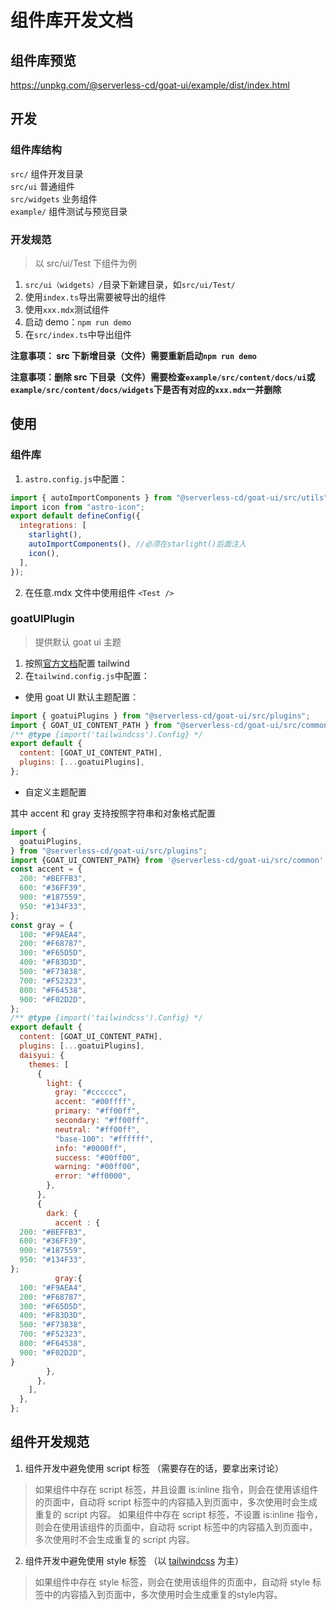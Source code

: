 # 组件库开发文档

## 组件库预览

https://unpkg.com/@serverless-cd/goat-ui/example/dist/index.html

## 开发

### 组件库结构

`src/` 组件开发目录 <br />
`src/ui` 普通组件 <br />
`src/widgets` 业务组件 <br />
`example/` 组件测试与预览目录

### 开发规范

> 以 src/ui/Test 下组件为例

1. `src/ui（widgets）/`目录下新建目录，如`src/ui/Test/`
2. 使用`index.ts`导出需要被导出的组件
3. 使用`xxx.mdx`测试组件
4. 启动 demo：`npm run demo`
5. 在`src/index.ts`中导出组件

**注意事项： src 下新增目录（文件）需要重新启动`npm run demo`**

**注意事项：删除 src 下目录（文件）需要检查`example/src/content/docs/ui`或`example/src/content/docs/widgets`下是否有对应的`xxx.mdx`一并删除**

## 使用

### 组件库

1. `astro.config.js`中配置：

```js
import { autoImportComponents } from "@serverless-cd/goat-ui/src/utils";
import icon from "astro-icon";
export default defineConfig({
  integrations: [
    starlight(),
    autoImportComponents(), //必须在starlight()后面注入
    icon(),
  ],
});
```

2. 在任意.mdx 文件中使用组件
   `<Test />`

### goatUIPlugin

> 提供默认 goat ui 主题

1. 按照[官方文档](https://starlight.astro.build/guides/css-and-tailwind/#tailwind-css)配置 tailwind
2. 在`tailwind.config.js`中配置：

- 使用 goat UI 默认主题配置：

```js
import { goatuiPlugins } from "@serverless-cd/goat-ui/src/plugins";
import { GOAT_UI_CONTENT_PATH } from "@serverless-cd/goat-ui/src/common";
/** @type {import('tailwindcss').Config} */
export default {
  content: [GOAT_UI_CONTENT_PATH],
  plugins: [...goatuiPlugins],
};
```

- 自定义主题配置

其中 accent 和 gray 支持按照字符串和对象格式配置

```js
import {
  goatuiPlugins,
} from "@serverless-cd/goat-ui/src/plugins";
import {GOAT_UI_CONTENT_PATH} from '@serverless-cd/goat-ui/src/common'
const accent = {
  200: "#BEFFB3",
  600: "#36FF39",
  900: "#187559",
  950: "#134F33",
};
const gray = {
  100: "#F9AEA4",
  200: "#F68787",
  300: "#F65D5D",
  400: "#F83D3D",
  500: "#F73838",
  700: "#F52323",
  800: "#F64538",
  900: "#F02D2D",
};
/** @type {import('tailwindcss').Config} */
export default {
  content: [GOAT_UI_CONTENT_PATH],
  plugins: [...goatuiPlugins],
  daisyui: {
    themes: [
      {
        light: {
          gray: "#cccccc",
          accent: "#00ffff",
          primary: "#ff00ff",
          secondary: "#ff00ff",
          neutral: "#ff00ff",
          "base-100": "#ffffff",
          info: "#0000ff",
          success: "#00ff00",
          warning: "#00ff00",
          error: "#ff0000",
        },
      },
      {
        dark: {
          accent : {
  200: "#BEFFB3",
  600: "#36FF39",
  900: "#187559",
  950: "#134F33",
};
          gray:{
  100: "#F9AEA4",
  200: "#F68787",
  300: "#F65D5D",
  400: "#F83D3D",
  500: "#F73838",
  700: "#F52323",
  800: "#F64538",
  900: "#F02D2D",
}
        },
      },
    ],
  },
};
```


## 组件开发规范

1. 组件开发中避免使用 script 标签 （需要存在的话，要拿出来讨论）

> 如果组件中存在 script 标签，并且设置 is:inline 指令，则会在使用该组件的页面中，自动将 script 标签中的内容插入到页面中，多次使用时会生成重复的 script 内容。
> 如果组件中存在 script 标签，不设置 is:inline 指令，则会在使用该组件的页面中，自动将 script 标签中的内容插入到页面中，多次使用时不会生成重复的 script 内容。


2. 组件开发中避免使用 style 标签 （以 [tailwindcss](https://tailwindcss.com/docs/text-color) 为主）

> 如果组件中存在 style 标签，则会在使用该组件的页面中，自动将 style 标签中的内容插入到页面中，多次使用时会生成重复的style内容。
